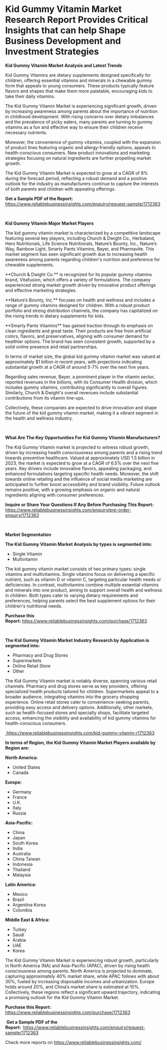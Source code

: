 <p><h1>Kid Gummy Vitamin Market Research Report Provides Critical Insights that can help Shape Business Development and Investment Strategies</h1></p><p><strong>Kid Gummy Vitamin Market Analysis and Latest Trends</strong></p>
<p><p>Kid Gummy Vitamins are dietary supplements designed specifically for children, offering essential vitamins and minerals in a chewable gummy form that appeals to young consumers. These products typically feature flavors and shapes that make them more palatable, encouraging kids to take their daily vitamins. </p><p>The Kid Gummy Vitamin Market is experiencing significant growth, driven by increasing awareness among parents about the importance of nutrition in childhood development. With rising concerns over dietary imbalances and the prevalence of picky eaters, many parents are turning to gummy vitamins as a fun and effective way to ensure their children receive necessary nutrients. </p><p>Moreover, the convenience of gummy vitamins, coupled with the expansion of product lines featuring organic and allergy-friendly options, appeals to health-conscious consumers. New product innovations and marketing strategies focusing on natural ingredients are further propelling market growth. </p><p>The Kid Gummy Vitamin Market is expected to grow at a CAGR of 8% during the forecast period, reflecting a robust demand and a positive outlook for the industry as manufacturers continue to capture the interests of both parents and children with appealing offerings.</p></p>
<p><strong>Get a Sample PDF of the Report:&nbsp;</strong> <a href="https://www.reliablebusinessinsights.com/enquiry/request-sample/1712363?utm_campaign=1106&utm_medium=2&utm_source=Github&utm_content=ia&utm_term=11012025&utm_id=kid-gummy-vitamin">https://www.reliablebusinessinsights.com/enquiry/request-sample/1712363</a></p>
<p>&nbsp;</p>
<p><strong>Kid Gummy Vitamin Major Market Players</strong></p>
<p><p>The kid gummy vitamin market is characterized by a competitive landscape featuring several key players, including Church & Dwight Co., Herbaland, Hero Nutritionals, Life Science Nutritionals, Nature’s Bounty, Inc., Nature’s Way, Rainbow Light, Smarty Pants Vitamins, Bayer, and Pharmavite. This market segment has seen significant growth due to increasing health awareness among parents regarding children's nutrition and preference for chewable supplements.</p><p>**Church & Dwight Co.** is recognized for its popular gummy vitamins brand, Vitafusion, which offers a variety of formulations. The company experienced strong market growth driven by innovative product offerings and effective marketing strategies. </p><p>**Nature’s Bounty, Inc.** focuses on health and wellness and includes a range of gummy vitamins designed for children. With a robust product portfolio and strong distribution channels, the company has capitalized on the rising trends in dietary supplements for kids.</p><p>**Smarty Pants Vitamins** has gained traction through its emphasis on clean ingredients and great taste. Their products are free from artificial colors, flavors, and preservatives, aligning with consumer demand for healthier options. The brand has seen consistent growth, supported by a solid online presence and retail partnerships.</p><p>In terms of market size, the global kid gummy vitamin market was valued at approximately $1 billion in recent years, with projections indicating substantial growth at a CAGR of around 5-7% over the next five years. </p><p>Regarding sales revenue, Bayer, a prominent player in the vitamin sector, reported revenues in the billions, with its Consumer Health division, which includes gummy vitamins, contributing significantly to overall figures. Similarly, Church & Dwight's overall revenues include substantial contributions from its vitamin line-ups.</p><p>Collectively, these companies are expected to drive innovation and shape the future of the kid gummy vitamin market, making it a vibrant segment in the health and wellness industry.</p></p>
<p>&nbsp;</p>
<p><strong>What Are The Key Opportunities For Kid Gummy Vitamin Manufacturers?</strong></p>
<p><p>The Kid Gummy Vitamin market is projected to witness robust growth, driven by increasing health consciousness among parents and a rising trend towards preventive healthcare. Valued at approximately USD 1.5 billion in 2023, the market is expected to grow at a CAGR of 6.5% over the next five years. Key drivers include innovative flavors, appealing packaging, and enhanced formulations targeting specific health needs. Moreover, the shift towards online retailing and the influence of social media marketing are anticipated to further boost accessibility and brand visibility. Future outlook remains positive, with a growing emphasis on organic and natural ingredients aligning with consumer preferences.</p></p>
<p><strong>Inquire or Share Your Questions If Any Before Purchasing This Report:</strong> <a href="https://www.reliablebusinessinsights.com/enquiry/pre-order-enquiry/1712363?utm_campaign=1106&utm_medium=2&utm_source=Github&utm_content=ia&utm_term=11012025&utm_id=kid-gummy-vitamin">https://www.reliablebusinessinsights.com/enquiry/pre-order-enquiry/1712363</a></p>
<p>&nbsp;</p>
<p><strong>Market Segmentation</strong></p>
<p><strong>The Kid Gummy Vitamin Market Analysis by types is segmented into:</strong></p>
<p><ul><li>Single Vitamin</li><li>Multivitamin</li></ul></p>
<p><p>The kid gummy vitamin market consists of two primary types: single vitamins and multivitamins. Single vitamins focus on delivering a specific nutrient, such as vitamin D or vitamin C, targeting particular health needs or deficiencies. In contrast, multivitamins combine multiple essential vitamins and minerals into one product, aiming to support overall health and wellness in children. Both types cater to varying dietary requirements and preferences, helping parents select the best supplement options for their children's nutritional needs.</p></p>
<p><strong>Purchase this Report:&nbsp;</strong><a href="https://www.reliablebusinessinsights.com/purchase/1712363?utm_campaign=1106&utm_medium=2&utm_source=Github&utm_content=ia&utm_term=11012025&utm_id=kid-gummy-vitamin">https://www.reliablebusinessinsights.com/purchase/1712363</a></p>
<p>&nbsp;</p>
<p><strong>The Kid Gummy Vitamin Market Industry Research by Application is segmented into:</strong></p>
<p><ul><li>Pharmacy and Drug Stores</li><li>Supermarkets</li><li>Online Retail Store</li><li>Other</li></ul></p>
<p><p>The Kid Gummy Vitamin market is notably diverse, spanning various retail channels. Pharmacy and drug stores serve as key providers, offering specialized health products tailored for children. Supermarkets appeal to a broader audience, integrating vitamins into the grocery shopping experience. Online retail stores cater to convenience-seeking parents, providing easy access and delivery options. Additionally, other markets, such as health-focused stores and specialty shops, facilitate targeted access, enhancing the visibility and availability of kid gummy vitamins for health-conscious consumers.</p></p>
<p><a href="https://www.reliablebusinessinsights.com/kid-gummy-vitamin-r1712363?utm_campaign=1106&utm_medium=2&utm_source=Github&utm_content=ia&utm_term=11012025&utm_id=kid-gummy-vitamin">&nbsp;https://www.reliablebusinessinsights.com/kid-gummy-vitamin-r1712363</a></p>
<p><strong>In terms of Region, the Kid Gummy Vitamin Market Players available by Region are:</strong></p>
<p>
    <p> <strong> North America: </strong>
        <ul>
            <li>United States</li>
            <li>Canada</li>
        </ul>
        </p> 
    <p> <strong> Europe: </strong>
        <ul>
            <li>Germany</li>
            <li>France</li>
            <li>U.K.</li>
            <li>Italy</li>
            <li>Russia</li>
        </ul>
        </p> 
    <p> <strong> Asia-Pacific: </strong>
        <ul>
            <li>China</li>
            <li>Japan</li>
            <li>South Korea</li>
            <li>India</li>
            <li>Australia</li>
            <li>China Taiwan</li>
            <li>Indonesia</li>
            <li>Thailand</li>
            <li>Malaysia</li>
        </ul>
        </p> 
    <p> <strong> Latin America: </strong>
        <ul>
            <li>Mexico</li>
            <li>Brazil</li>
            <li>Argentina Korea</li>
            <li>Colombia</li>
        </ul>
        </p> 
    <p> <strong> Middle East & Africa: </strong>
        <ul>
            <li>Turkey</li>
            <li>Saudi</li>
            <li>Arabia</li>
            <li>UAE</li>
            <li>Korea</li>
        </ul>
    </p>
    </p>
<p><p>The Kid Gummy Vitamin Market is experiencing robust growth, particularly in North America (NA) and Asia-Pacific (APAC), driven by rising health consciousness among parents. North America is projected to dominate, capturing approximately 40% market share, while APAC follows with about 30%, fueled by increasing disposable incomes and urbanization. Europe holds around 20%, and China’s market share is estimated at 10%. Collectively, these regions reflect a significant upward trajectory, indicating a promising outlook for the Kid Gummy Vitamin Market.</p></p>
<p><strong>Purchase this Report: </strong><a href="https://www.reliablebusinessinsights.com/purchase/1712363?utm_campaign=1106&utm_medium=2&utm_source=Github&utm_content=ia&utm_term=11012025&utm_id=kid-gummy-vitamin">https://www.reliablebusinessinsights.com/purchase/1712363</a></p>
<p>&nbsp;<strong>Get a Sample PDF of the Report:&nbsp;&nbsp;</strong><a href="https://www.reliablebusinessinsights.com/enquiry/request-sample/1712363?utm_campaign=1106&utm_medium=2&utm_source=Github&utm_content=ia&utm_term=11012025&utm_id=kid-gummy-vitamin">https://www.reliablebusinessinsights.com/enquiry/request-sample/1712363</a></p>
<p><strong></strong></p>
<p>Check more reports on <a href="https://www.reliablebusinessinsights.com/?utm_campaign=1106&utm_medium=2&utm_source=Github&utm_content=ia&utm_term=11012025&utm_id=kid-gummy-vitamin">https://www.reliablebusinessinsights.com/</a></p>